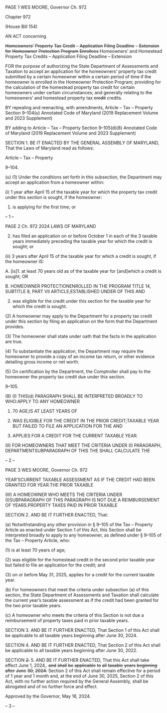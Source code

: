 PAGE 1
WES MOORE, Governor Ch. 972

Chapter 972

(House Bill 154)

AN ACT concerning

~~Homeowners’~~ ~~Property~~ ~~Tax~~ ~~Credit~~ ~~–~~ ~~Application~~ ~~Filing~~ ~~Deadline~~ ~~–~~ ~~Extension~~ ~~for~~
~~Homeowner~~ ~~Protection~~ ~~Program~~ ~~Enrollees~~
Homeowners’ and Homestead Property Tax Credits – Application Filing Deadline
– Extension

FOR the purpose of authorizing the State Department of Assessments and Taxation to
accept an application for the homeowners’ property tax credit submitted by a certain
homeowner within a certain period of time if the homeowner is enrolled in the
Homeowner Protection Program; providing for the calculation of the homestead
property tax credit for certain homeowners under certain circumstances; and
generally relating to the homeowners’ and homestead property tax ~~credit~~ credits.

BY repealing and reenacting, with amendments,
Article – Tax – Property
Section 9–104(u)
Annotated Code of Maryland
(2019 Replacement Volume and 2023 Supplement)

BY adding to
Article – Tax – Property
Section 9–105(d)(8)
Annotated Code of Maryland
(2019 Replacement Volume and 2023 Supplement)

SECTION 1. BE IT ENACTED BY THE GENERAL ASSEMBLY OF MARYLAND,
That the Laws of Maryland read as follows:

Article – Tax – Property

9–104.

(u) (1) Under the conditions set forth in this subsection, the Department may
accept an application from a homeowner within:

(i) 1 year after April 15 of the taxable year for which the property
tax credit under this section is sought, if the homeowner:

1. is applying for the first time; or

– 1 –

PAGE 2
Ch. 972 2024 LAWS OF MARYLAND

2. has filed an application on or before October 1 in each of
the 3 taxable years immediately preceding the taxable year for which the credit is sought;
or

(ii) 3 years after April 15 of the taxable year for which a credit is
sought, if the homeowner IS:

A. [is]1. at least 70 years old as of the taxable year for
[and]which a credit is sought; OR

B. HOMEOWNER PROTECTIONENROLLED IN THE
PROGRAM TITLE 14, SUBTITLE 8, PART VII ARTICLE;ESTABLISHED UNDER OF THIS
AND

2. was eligible for the credit under this section for the taxable
year for which the credit is sought.

(2) A homeowner may apply to the Department for a property tax credit
under this section by filing an application on the form that the Department provides.

(3) The homeowner shall state under oath that the facts in the application
are true.

(4) To substantiate the application, the Department may require the
homeowner to provide a copy of an income tax return, or other evidence detailing gross
income or net worth.

(5) On certification by the Department, the Comptroller shall pay to the
homeowner the property tax credit due under this section.

9–105.

(8) (I) THIS(d) PARAGRAPH SHALL BE INTERPRETED BROADLY TO
WHO:APPLY TO ANY HOMEOWNER

1. 70 AGE;IS AT LEAST YEARS OF

2. WAS ELIGIBLE FOR THE CREDIT IN THE PRIOR
CREDIT;TAXABLE YEAR BUT FAILED TO FILE AN APPLICATION FOR THE AND

3. APPLIES FOR A CREDIT FOR THE CURRENT TAXABLE
YEAR.

(II) FOR HOMEOWNERS THAT MEET THE CRITERIA UNDER
(I) PARAGRAPH, DEPARTMENTSUBPARAGRAPH OF THIS THE SHALL CALCULATE THE

– 2 –

PAGE 3
WES MOORE, Governor Ch. 972

YEAR’SCURRENT TAXABLE ASSESSMENT AS IF THE CREDIT HAD BEEN GRANTED FOR
YEAR.THE PRIOR TAXABLE

(III) A HOMEOWNER WHO MEETS THE CRITERIA UNDER
(I)SUBPARAGRAPH OF THIS PARAGRAPH IS NOT DUE A REIMBURSEMENT OF
YEARS.PROPERTY TAXES PAID IN PRIOR TAXABLE

SECTION 2. AND BE IT FURTHER ENACTED, That:

(a) Notwithstanding any other provision in § 9–105 of the Tax – Property Article
as enacted under Section 1 of this Act, this Section shall be interpreted broadly to apply to
any homeowner, as defined under § 9–105 of the Tax – Property Article, who:

(1) is at least 70 years of age;

(2) was eligible for the homestead credit in the second prior taxable year but
failed to file an application for the credit; and

(3) on or before May 31, 2025, applies for a credit for the current taxable
year.

(b) For homeowners that meet the criteria under subsection (a) of this section, the
State Department of Assessments and Taxation shall calculate the current year’s taxable
assessment as if the credit had been granted for the two prior taxable years.

(c) A homeowner who meets the criteria of this Section is not due a reimbursement
of property taxes paid in prior taxable years.

SECTION 3. AND BE IT FURTHER ENACTED, That Section 1 of this Act shall be
applicable to all taxable years beginning after June 30, 2024.

SECTION 4. AND BE IT FURTHER ENACTED, That Section 2 of this Act shall be
applicable to all taxable years beginning after June 30, 2022.

SECTION ~~2.~~ 5. AND BE IT FURTHER ENACTED, That this Act shall take effect
June 1, 2024,. ~~and~~ ~~shall~~ ~~be~~ ~~applicable~~ ~~to~~ ~~all~~ ~~taxable~~ ~~years~~ ~~beginning~~ ~~after~~ ~~June~~ ~~30,~~ ~~2024.~~
Section 2 of this Act shall remain effective for a period of 1 year and 1 month and, at the end
of June 30, 2025, Section 2 of this Act, with no further action required by the General
Assembly, shall be abrogated and of no further force and effect.

Approved by the Governor, May 16, 2024.

– 3 –